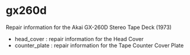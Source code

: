 # gx260d
Repair information for the Akai GX-260D Stereo Tape Deck (1973)

- head_cover : repair information for the Head Cover 
- counter_plate : repair information for the Tape Counter Cover Plate
